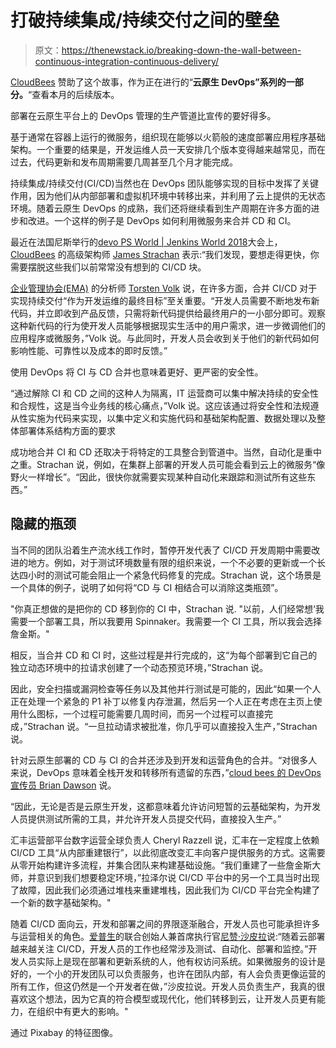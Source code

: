 # 打破持续集成/持续交付之间的壁垒

> 原文：<https://thenewstack.io/breaking-down-the-wall-between-continuous-integration-continuous-delivery/>

[CloudBees](https://www.cloudbees.com/) 赞助了这个故事，作为正在进行的“**云原生 DevOps”系列的一部分。**“查看本月的后续版本。

部署在云原生平台上的 DevOps 管理的生产管道比宣传的要好得多。

基于通常在容器上运行的微服务，组织现在能够以火箭般的速度部署应用程序基础架构。一个重要的结果是，开发运维人员一天安排几个版本变得越来越常见，而在过去，代码更新和发布周期需要几周甚至几个月才能完成。

持续集成/持续交付(CI/CD)当然也在 DevOps 团队能够实现的目标中发挥了关键作用，因为他们从内部部署和虚拟机环境中转移出来，并利用了云上提供的无状态环境。随着云原生 DevOps 的成熟，我们还将继续看到生产周期在许多方面的进步和改进。一个这样的例子是 DevOps 如何利用微服务来合并 CD 和 CI。

最近在法国尼斯举行的[devo PS World | Jenkins World 2018](https://www.cloudbees.com/devops-world/nice)大会上， [CloudBees](https://www.cloudbees.com/) 的高级架构师 [James Strachan](https://www.linkedin.com/in/jstrachan/) 表示:“我们发现，要想走得更快，你需要摆脱这些我们以前常常没有想到的 CI/CD 块。

[企业管理协会(EMA)](https://www.enterprisemanagement.com/) 的分析师 [Torsten Volk](https://www.enterprisemanagement.com/about/team/Torsten_Volk.php) 说，在许多方面，合并 CI/CD 对于实现持续交付“作为开发运维的最终目标”至关重要。“开发人员需要不断地发布新代码，并立即收到产品反馈，只需将新代码提供给最终用户的一小部分即可。观察这种新代码的行为使开发人员能够根据现实生活中的用户需求，进一步微调他们的应用程序或微服务，”Volk 说。与此同时，开发人员会收到关于他们的新代码如何影响性能、可靠性以及成本的即时反馈。”

使用 DevOps 将 CI 与 CD 合并也意味着更好、更严密的安全性。

“通过解除 CI 和 CD 之间的这种人为隔离，IT 运营商可以集中解决持续的安全性和合规性，这是当今业务线的核心痛点，”Volk 说。这应该通过将安全性和法规遵从性实施为代码来实现，以集中定义和实施代码和基础架构配置、数据处理以及整体部署体系结构方面的要求

成功地合并 CI 和 CD 还取决于将特定的工具整合到管道中。当然，自动化是重中之重。Strachan 说，例如，在集群上部署的开发人员可能会看到云上的微服务“像野火一样增长”。“因此，很快你就需要实现某种自动化来跟踪和测试所有这些东西。”

## **隐藏的瓶颈**

当不同的团队沿着生产流水线工作时，暂停开发代表了 CI/CD 开发周期中需要改进的地方。例如，对于测试环境数量有限的组织来说，一个不必要的更新或一个长达四小时的测试可能会阻止一个紧急代码修复的完成。Strachan 说，这个场景是一个具体的例子，说明了如何将“CD 与 CI 相结合可以消除这类瓶颈”。

"你真正想做的是把你的 CD 移到你的 CI 中，Strachan 说. "以前，人们经常想‘我需要一个部署工具，所以我要用 Spinnaker。我需要一个 CI 工具，所以我会选择詹金斯。"

相反，当合并 CD 和 CI 时，这些过程是并行完成的，这“为每个部署到它自己的独立动态环境中的拉请求创建了一个动态预览环境，”Strachan 说。

因此，安全扫描或漏洞检查等任务以及其他并行测试是可能的，因此“如果一个人正在处理一个紧急的 P1 补丁以修复内存泄漏，然后另一个人正在考虑在主页上使用什么图标，一个过程可能需要几周时间，而另一个过程可以直接完成，”Strachan 说。“一旦拉动请求被批准，你几乎可以直接投入生产，”Strachan 说。

针对云原生部署的 CD 与 CI 的合并还涉及到开发和运营角色的合并。“对很多人来说，DevOps 意味着全栈开发和转移所有遗留的东西，”[cloud bees 的 DevOps 宣传员 Brian Dawson](https://www.linkedin.com/in/bvdawson/) 说。

“因此，无论是否是云原生开发，这都意味着允许访问短暂的云基础架构，为开发人员提供测试所需的工具，并允许开发人员提交代码，直接投入生产。”

汇丰运营部平台数字运营全球负责人 Cheryl Razzell 说，汇丰在一定程度上依赖 CI/CD 工具“从内部重建银行”，以此彻底改变汇丰向客户提供服务的方式。这需要从零开始构建许多流程，并集合团队来构建基础设施。“我们重建了一些詹金斯大师，并意识到我们想要稳定环境，”拉泽尔说 CI/CD 平台中的另一个工具当时出现了故障，因此我们必须通过堆栈来重建堆栈，因此我们为 CI/CD 平台完全构建了一个新的数字基础架构。"

随着 CI/CD 面向云，开发和部署之间的界限逐渐融合，开发人员也可能承担许多与运营相关的角色。[爱普生](https://epsagon.com/)的联合创始人兼首席执行官[尼赞·沙皮拉](https://il.linkedin.com/in/nitzan-shapira-521291108)说:“随着云部署越来越关注 CI/CD，开发人员的工作也经常涉及测试、自动化、部署和监控。”开发人员实际上是现在部署和更新系统的人，他有权访问系统。如果微服务的设计是好的，一个小的开发团队可以负责服务，也许在团队内部，有人会负责更像运营的所有工作，但这仍然是一个开发者在做，”沙皮拉说。开发人员负责生产，我真的很喜欢这个想法，因为它真的符合模型或现代化，他们转移到云，让开发人员更有能力，在组织中有更大的影响。"

通过 Pixabay 的特征图像。

<svg xmlns:xlink="http://www.w3.org/1999/xlink" viewBox="0 0 68 31" version="1.1"><title>Group</title> <desc>Created with Sketch.</desc></svg>